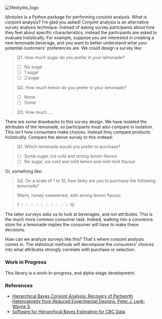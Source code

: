 ![lifestyles_logo](https://imgur.com/SjZBq1V.png) 

_lifestyles_ is a Python package for performing conjoint analysis. What is conjoint analysis? I'm glad you asked! Conjoint analysis is an alternative survey analysis technique. Instead of asking survey partcipants about how they feel about specific characteristics, instead the particpants are asked to evaluate holistically. For example, suppose you are interested in creating a new lemonade beverage, and you want to better understand what your potential customers' preferences are. We _could_ design a survey like:


> Q1. How much sugar do you prefer in your lemonade?
>  - [ ] No sugar
>  - [ ] 1 sugar
>  - [ ] 2 sugar
> 
> Q2. How much lemon do you prefer in your lemonade?
>  - [ ] None
>  - [ ] Some
> 
> Q3. How much ....
 
There are some drawbacks to this survey design. We have isolated the attributes of the lemonade, so participants must also compare in isolation. This isn't how consumers make choices. Instead they compare products holistically. Compare the above survey to this instead:

> Q1. Which lemonade would you prefer to purchase?
> - [ ] Some sugar, ice cold and strong lemon flavour
> - [ ] No sugar, ice cold and mild lemon and mild mint flavour

Or, something like:

> Q2. On a scale of 1 to 10, how likely are you to purchase the following lemonade? 
> 
> Warm, honey-sweetened, with strong lemon flavour. 
> 
> 1 ♢ ♢ ♢ ♢ ♢ ♢ ♢ ♢ ♢ ♢ 10


The latter surveys asks us to look at beverages, and not attributes. This is the much more common consumer task. Indeed, walking into a convience store for a lemonade implies the consumer will have to make these decisions. 

How can we analyze surveys like this? That's where conjoint analysis comes in. The statistical methods will decompose the consumers' choices into what attributes strongly correlate with purchase or selection.

### Work in Progress

This library is a work-in-progress, and alpha-stage development. 

### References 
 - [Hierarchical Bayes Conjoint Analysis: Recovery of Partworth Heterogeneity from Reduced Experimental Designs. Peter J. Lenk; Wayne S](http://webuser.bus.umich.edu/plenk/HB%20Conjoint%20Lenk%20DeSarbo%20Green%20Young%20MS%201996.pdf).
 - [Software for Hierarchical Bayes
Estimation for CBC Data](https://www.sawtoothsoftware.com/download/ssiweb/CBCHB_Manual.pdf).



